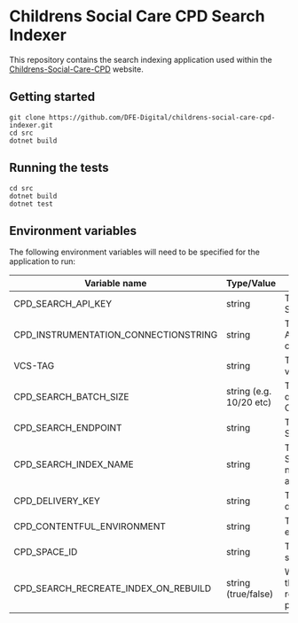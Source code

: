 # Childrens Social Care CPD Search Indexer
This repository contains the search indexing application used within the [Childrens-Social-Care-CPD](https://github.com/DFE-Digital/childrens-social-care-cpd) website.

## Getting started
```
git clone https://github.com/DFE-Digital/childrens-social-care-cpd-indexer.git
cd src
dotnet build
```

## Running the tests
```
cd src
dotnet build
dotnet test
```

## Environment variables
The following environment variables will need to be specified for the application to run:

| Variable name  | Type/Value | Description |
| ------------- | ------------- | ------------- |
| CPD_SEARCH_API_KEY | string | The Azure AI Search API key |
| CPD_INSTRUMENTATION_CONNECTIONSTRING | string | The Azure ApplicationInsights connection string |
| VCS-TAG | string | The application version |
| CPD_SEARCH_BATCH_SIZE | string (e.g. 10/20 etc) | The batch size for queries into Contentful |
| CPD_SEARCH_ENDPOINT | string | The Azure AI Search endpoint |
| CPD_SEARCH_INDEX_NAME | string | The Azure AI Search index name to access/create |
| CPD_DELIVERY_KEY | string | The Contentful delivery API key |
| CPD_CONTENTFUL_ENVIRONMENT | string | The Contentful enviroment id |
| CPD_SPACE_ID | string | The Contentful space id |
| CPD_SEARCH_RECREATE_INDEX_ON_REBUILD | string (true/false) | Whether to delete the index and recreate before populating |

